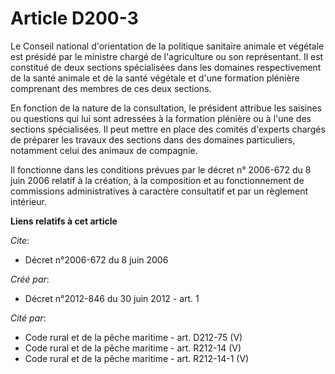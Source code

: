 # Article D200-3

Le Conseil national d'orientation de la politique sanitaire animale et végétale est présidé par le ministre chargé de
l'agriculture ou son représentant. Il est constitué de deux sections spécialisées dans les domaines respectivement de la
santé animale et de la santé végétale et d'une formation plénière comprenant des membres de ces deux sections.

En fonction de la nature de la consultation, le président attribue les saisines ou questions qui lui sont adressées à la
formation plénière ou à l'une des sections spécialisées. Il peut mettre en place des comités d'experts chargés de préparer
les travaux des sections dans des domaines particuliers, notamment celui des animaux de compagnie.

Il fonctionne dans les conditions prévues par le décret n° 2006-672 du 8 juin 2006 relatif à la création, à la composition et
au fonctionnement de commissions administratives à caractère consultatif et par un règlement intérieur.

**Liens relatifs à cet article**

_Cite_:

  - Décret n°2006-672 du 8 juin 2006

_Créé par_:

  - Décret n°2012-846 du 30 juin 2012 - art. 1

_Cité par_:

  - Code rural et de la pêche maritime - art. D212-75 (V)
  - Code rural et de la pêche maritime - art. R212-14 (V)
  - Code rural et de la pêche maritime - art. R212-14-1 (V)
